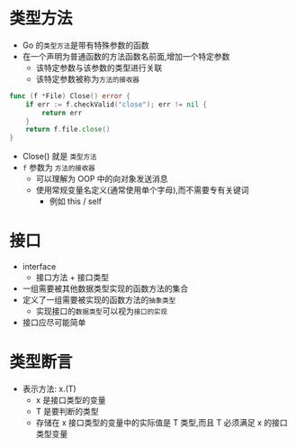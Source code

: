 # 类型方法
- Go 的`类型方法`是带有特殊参数的函数
- 在一个声明为普通函数的方法函数名前面,增加一个特定参数
  - 该特定参数与该参数的类型进行关联
  - 该特定参数被称为`方法的接收器`

```go
func (f *File) Close() error {
    if err := f.checkValid("close"); err != nil {
        return err
    }
    return f.file.close()
}
```
- Close() 就是 `类型方法`
- `f` 参数为 `方法的接收器`
  - 可以理解为 OOP 中的向对象发送消息
  - 使用常规变量名定义(通常使用单个字母),而不需要专有关键词
    - 例如 this / self

# 接口
- interface
  - 接口方法 + 接口类型
- 一组需要被其他数据类型实现的函数方法的集合
- 定义了一组需要被实现的函数方法的`抽象类型`
  - 实现接口的`数据类型`可以视为`接口的实现`
- 接口应尽可能简单

# 类型断言
- 表示方法: x.(T)
  - x 是接口类型的变量
  - T 是要判断的类型
  - 存储在 x 接口类型的变量中的实际值是 T 类型,而且 T 必须满足 x 的接口类型变量


